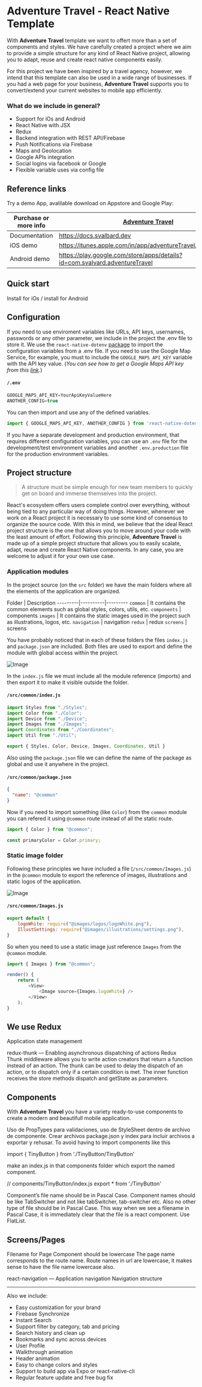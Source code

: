 # Adventure Travel - React Native Template

With **Adventure Travel** template we want to offert more than a set of components and styles. We have carefully created a project where we aim to provide a simple structure for any kind of React Native project, allowing you to adapt, reuse and create react native components easily.

For this project we have been inspired by a travel agency, however, we intend that this template can also be used in a wide range of businesses. If you had a web page for your business, **Adventure Travel** supports you to convert/extend your current websites to mobile app efficiently.

### What do we include in general?

- Support for iOs and Android
- React Native with JSX
- Redux
- Backend integration with REST API/Firebase
- Push Notifications via Firebase
- Maps and Geolocation
- Google APIs integration
- Social logins via facebook or Google
- Flexible variable uses via config file

## Reference links

Try a demo App, avalilable download on Appstore and Google Play:

Purchase or more info | [Adventure Travel](https://1.envato.market/xxxx)
---------|----------
Documentation | https://docs.svalbard.dev
iOS demo | 	https://itunes.apple.com/in/app/adventureTravel/id999999999
Android demo | https://play.google.com/store/apps/details?id=com.svalvard.adventureTravel

## Quick start

Install for iOs / install for Android

## Configuration

If you need to use enviroment variables like URLs, API keys, usernames, passwords or any other parameter, we include in the project the .env file to store it. We use the `react-native-dotenv` [package](https://www.npmjs.com/package/react-native-dotenv) to import the configuration variables from a .env file. If you need to use the Google Map Service, for example, you must to include the `GOOGLE_MAPS_API_KEY` variable with the API key value. (_You can see how to get a Google Maps API key from this [link](https://developers.google.com/maps/documentation/embed/get-api-key)._)

#### **`/.env`**
``` js
GOOGLE_MAPS_API_KEY=YourApiKeyValueHere
ANOTHER_CONFIG=true
```
You can then import and use any of the defined variables.
``` js
import { GOOGLE_MAPS_API_KEY, ANOTHER_CONFIG } from 'react-native-dotenv';
```
If you have a separate development and production environment, that requires different configuration variables, you can use an `.env` file for the development/test environment variables and another `.env.production` file for the production environment variables.

## Project structure

> A structure must be simple enough for new team members to quickly get on board and immerse themselves into the project.

React's ecosystem offers users complete control over everything, without being tied to any particular way of doing things. However, whenever we work on a React project it is necessary to use some kind of consensus to organize the source code. With this in mind, we believe that the ideal React project structure is the one that allows you to move around your code with the least amount of effort. Following this principle, **Adventure Travel** is made up of a simple project structure that allows you to easily scalate, adapt, reuse and create React Native components. In any case, you are welcome to adjust it for your own use case.

### Application modules

In the project source (on the `src` folder) we have the main folders where all the elements of the application are organized.

Folder | Description
---------|----------|---------
 `common` | It contains the common elements such as global styles, colors, utils, etc.
 `components` | components
 `images` | It contains the static images used in the project such as illustrations, logos, etc.
 `navigation` | navigation
 `redux` | redux
 `screens` | screens

You have probably noticed that in each of these folders the files `index.js` and `package.json` are included. Both files are used to export and define the module with global access within the project.

![Image](/images/package_structure.png)

In the `index.js` file we must include all the module reference (imports) and then export it to make it visible outside the folder.

#### **`/src/common/index.js`**
``` js
import Styles from "./Styles";
import Color from "./Color";
import Device from "./Device";
import Images from "./Images";
import Coordinates from "./Coordinates";
import Util from "./Util";

export { Styles, Color, Device, Images, Coordinates, Util }
```
Also using the `package.json` file we can define the name of the package as global and use it anywhere in the project.

#### **`/src/common/package.json`**
``` json
{
  "name": "@common"
}
```

Now if you need to import something (like `Color`) from the `common` module you can refered it using `@common` route instead of all the static route.

``` js
import { Color } from "@common";

const primaryColor = Color.primary;
```

### Static image folder

Following these principles we have included a file (`/src/common/Images.js`) in the `@common` module to export the reference of images, illustrations and static logos of the application.

![Image](/images/imageReference.png)

#### **`/src/common/Images.js`**
``` js
export default {
    logoWhite: require("@images/logos/logoWhite.png"),
    IllustSettings: require("@images/illustrations/settings.png"),
}
```
So when you need to use a static image just reference `Images` from the `@common` module.

``` js
import { Images } from "@common";

render() {
    return (
        <View>
            <Image source={Images.logoWhite} />
        </View>
    );
}
```

## We use Redux

Application state management

redux-thunk — Enabling asynchronous dispatching of actions
Redux Thunk middleware allows you to write action creators that return a function instead of an action. The thunk can be used to delay the dispatch of an action, or to dispatch only if a certain condition is met. The inner function receives the store methods dispatch and getState as parameters.

## Components

With **Adventure Travel** you have a variety ready-to-use components to create a modern and beautifull mobile application.

Uso de PropTypes para validaciones, uso de StyleSheet dentro de archivo de componente. Crear archivos package.json y index para incluir archivos a exportar y rehusar. 
To avoid having to import components like this

import { TinyButton } from ‘./TinyButton/TinyButton'

make an index.js in that components folder which export the named component.

// components/TinyButton/index.js
export * from ‘./TinyButton'

Component’s file name should be in Pascal Case.
Component names should be like TabSwitcher and not like tabSwitcher, tab-switcher etc. Also no other type of file should be in Pascal Case. This way when we see a filename in Pascal Case, it is immediately clear that the file is a react component.
Use FlatList.

## Screens/Pages

Filename for Page Component should be lowercase
The page name corresponds to the route name. Route names in url are lowercase, it makes sense to have the file name lowercase also.

react-navigation — Application navigation
Navigation structure

---

Also we include:

- Easy customization for your brand
- Firebase Synchronize
- Instant Search
- Support filter by category, tab and pricing
- Search history and clean up
- Bookmarks and sync across devices
- User Profile
- Walkthrough animation
- Header animation
- Easy to change colors and styles
- Support to build app via Expo or react-native-cli
- Regular feature update and free bug fix
